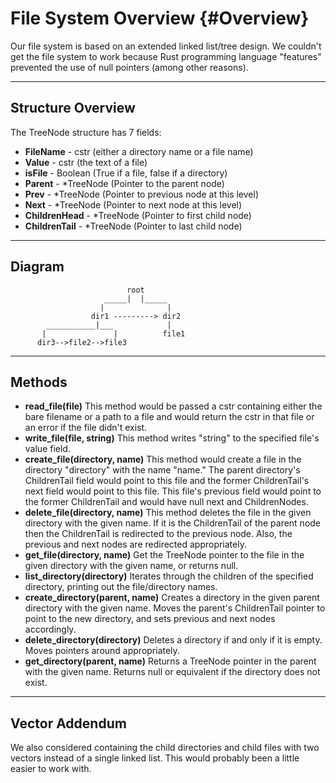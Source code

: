 File System Overview	{#Overview}
=====================


Our file system is based on an extended linked list/tree design. We couldn't get the file system to work because Rust programming language "features" prevented the use of null pointers (among other reasons).

----------
Structure Overview
---------

The TreeNode structure has 7 fields:
 - **FileName** - cstr (either a directory name or a file name)
 - **Value** - cstr (the text of a file)
 - **isFile** - Boolean (True if a file, false if a directory)
 - **Parent** - *TreeNode (Pointer to the parent node)
 - **Prev** - *TreeNode (Pointer to previous node at this level)
 - **Next** - *TreeNode (Pointer to next node at this level)
 - **ChildrenHead** - *TreeNode (Pointer to first child node)
 - **ChildrenTail** - *TreeNode (Pointer to last child node)

----------
Diagram
---------
 
                              root
                         _____|  |_____
                        |              |
                      dir1 ---------> dir2
            ___________|___            |
           |               |          file1
          dir3-->file2-->file3              
 
----------
Methods
--------- 

- **read_file(file)**
        This method would be passed a cstr containing either the bare filename or a path to a file and would return the cstr in that file or an error if the file didn't exist.
- **write_file(file, string)**
        This method writes "string" to the specified file's value field.
- **create_file(directory, name)**
         This method would create a file in the directory "directory" with the name "name." The parent directory's ChildrenTail field would point to this file and the former ChildrenTail's next field would point to this file. This file's previous field would point to the former ChildrenTail and would have null next and ChildrenNodes.
- **delete_file(directory, name)**
        This method deletes the file in the given directory with the given name. If it is the ChildrenTail of the parent node then the ChildrenTail is redirected to the previous node. Also, the previous and next nodes are redirected appropriately.
- **get_file(directory, name)**
        Get the TreeNode pointer to the file in the given directory with the given name, or returns null.
- **list_directory(directory)**
        Iterates through the children of the specified directory, printing out the file/directory names.
- **create_directory(parent, name)**
        Creates a directory in the given parent directory with the given name. Moves the parent's ChildrenTail pointer to point to the new directory, and sets previous and next nodes accordingly. 
- **delete_directory(directory)**
        Deletes a directory if and only if it is empty. Moves pointers around appropriately.
- **get_directory(parent, name)**
        Returns a TreeNode pointer in the parent with the given name. Returns null or equivalent if the directory does not exist.

----------
Vector Addendum
--------- 
We also considered containing the child directories and child files with two vectors instead of a single linked list. This would probably been a little easier to work with.